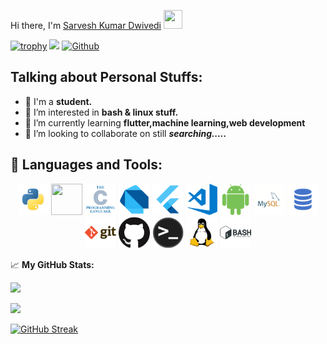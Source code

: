 Hi there, I'm [Sarvesh Kumar Dwivedi](https://github.com/sarvesh4396)
<img src="https://camo.githubusercontent.com/e8e7b06ecf583bc040eb60e44eb5b8e0ecc5421320a92929ce21522dbc34c891/68747470733a2f2f6d656469612e67697068792e636f6d2f6d656469612f6876524a434c467a6361737252346961377a2f67697068792e676966" width="30" height="30">

[![trophy](https://github-profile-trophy.vercel.app/?username=sarvesh4396)](https://github.com/ryo-ma/github-profile-trophy)
![](https://visitor-badge.laobi.icu/badge?page_id=sarvesh4396.sarvesh4396)
[![Github](https://img.shields.io/github/followers/sarvesh4396?label=Follow&style=social)](https://github.com/sarvesh4396)

## Talking about Personal Stuffs:
- 🏢 I'm a **student.**
- 👀 I’m interested in **bash & linux stuff.**
- 🌱 I’m currently learning **flutter,machine learning,web development**
- 💞️ I’m looking to collaborate on still ***searching.....***

## 🧰 Languages and Tools:
<p align="center">
<img src="https://raw.githubusercontent.com/github/explore/80688e429a7d4ef2fca1e82350fe8e3517d3494d/topics/python/python.png" width="50" height="50">
<img src="https://tinyurl.com/rr23ssu8" width="50" height="50">
<img src="https://raw.githubusercontent.com/github/explore/80688e429a7d4ef2fca1e82350fe8e3517d3494d/topics/c/c.png" width="50" height="50">
<img src="https://raw.githubusercontent.com/github/explore/80688e429a7d4ef2fca1e82350fe8e3517d3494d/topics/dart/dart.png" width="50" height="50">
<img src="https://raw.githubusercontent.com/github/explore/80688e429a7d4ef2fca1e82350fe8e3517d3494d/topics/flutter/flutter.png" width="50" height="50">
<img src="https://raw.githubusercontent.com/github/explore/80688e429a7d4ef2fca1e82350fe8e3517d3494d/topics/visual-studio-code/visual-studio-code.png" width="50" height="50">
<img src="https://raw.githubusercontent.com/github/explore/80688e429a7d4ef2fca1e82350fe8e3517d3494d/topics/android/android.png" width="50" height="50">
<img src="https://raw.githubusercontent.com/github/explore/80688e429a7d4ef2fca1e82350fe8e3517d3494d/topics/mysql/mysql.png" width="50" height="50">
<img src="https://raw.githubusercontent.com/github/explore/80688e429a7d4ef2fca1e82350fe8e3517d3494d/topics/sql/sql.png" width="50" height="50">
<img src="https://raw.githubusercontent.com/github/explore/80688e429a7d4ef2fca1e82350fe8e3517d3494d/topics/git/git.png" width="50" height="50">
<img src="https://raw.githubusercontent.com/github/explore/78df643247d429f6cc873026c0622819ad797942/topics/github/github.png" width="50" height="50">
<img src="https://raw.githubusercontent.com/github/explore/80688e429a7d4ef2fca1e82350fe8e3517d3494d/topics/terminal/terminal.png" width="50" height="50">
<img src="https://raw.githubusercontent.com/github/explore/80688e429a7d4ef2fca1e82350fe8e3517d3494d/topics/linux/linux.png" width="50" height="50">
<img src="https://raw.githubusercontent.com/github/explore/80688e429a7d4ef2fca1e82350fe8e3517d3494d/topics/bash/bash.png" width="50" height="50">

</p>

📈 **My GitHub Stats:**

![](https://github-readme-stats.vercel.app/api?username=sarvesh4396&show_icons=true&hide_border=true&&count_private=true&include_all_commits=true)
        
![](https://github-readme-stats.vercel.app/api/top-langs/?username=sarvesh4396&show_icons=true&locale=en&layout=compact)

[![GitHub Streak](https://github-readme-streak-stats.herokuapp.com?user=sarvesh4396&theme=flag-india)](https://git.io/streak-stats)


<!---
sarvesh4396/sarvesh4396 is a ✨ special ✨ repository because its `README.md` (this file) appears on your GitHub profile.
You can click the Preview link to take a look at your changes.
--->
